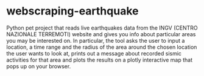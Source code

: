 # webscraping-earthquake
Python pet project that reads live earthquakes data from the INGV (CENTRO NAZIONALE TERREMOTI) website and gives you info about particular areas you may be interested on.
In particular, the tool asks the user to input a location, a time range and the radius of the area around the chosen location the user wants to look at, prints out a message about recorded sismic activities for that area and plots the results on a plotly interactive map that pops up on your browser.
